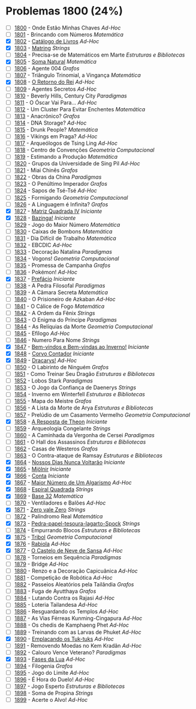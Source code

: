 # Problemas 1800 (24%)

- [ ]  [1800](https://www.beecrowd.com.br/judge/pt/problems/view/1800) - Onde Estão Minhas Chaves *Ad-Hoc*
- [ ]  [1801](https://www.beecrowd.com.br/judge/pt/problems/view/1801) - Brincando com Números *Matemática*
- [x]  [1802](https://www.beecrowd.com.br/judge/pt/problems/view/1802) - [Catálogo de Livros](https://github.com/potigol/beecrowd/blob/master/src/1800/1802.poti) *Ad-Hoc*
- [x]  [1803](https://www.beecrowd.com.br/judge/pt/problems/view/1803) - [Matring](https://github.com/potigol/beecrowd/blob/master/src/1800/1803.poti) *Strings*
- [ ]  [1804](https://www.beecrowd.com.br/judge/pt/problems/view/1804) - Precisa-se de Matemáticos em Marte *Estruturas e Bibliotecas*
- [x]  [1805](https://www.beecrowd.com.br/judge/pt/problems/view/1805) - [Soma Natural](https://github.com/potigol/beecrowd/blob/master/src/1800/1805.poti) *Matemática*
- [ ]  [1806](https://www.beecrowd.com.br/judge/pt/problems/view/1806) - Agente 004 *Grafos*
- [ ]  [1807](https://www.beecrowd.com.br/judge/pt/problems/view/1807) - Triângulo Trinomial, a Vingança *Matemática*
- [x]  [1808](https://www.beecrowd.com.br/judge/pt/problems/view/1808) - [O Retorno do Rei](https://github.com/potigol/beecrowd/blob/master/src/1800/1808.poti) *Ad-Hoc*
- [ ]  [1809](https://www.beecrowd.com.br/judge/pt/problems/view/1809) - Agentes Secretos *Ad-Hoc*
- [ ]  [1810](https://www.beecrowd.com.br/judge/pt/problems/view/1810) - Beverly Hills, Century City *Paradigmas*
- [ ]  [1811](https://www.beecrowd.com.br/judge/pt/problems/view/1811) - O Óscar Vai Para... *Ad-Hoc*
- [ ]  [1812](https://www.beecrowd.com.br/judge/pt/problems/view/1812) - Um Cluster Para Evitar Enchentes *Matemática*
- [ ]  [1813](https://www.beecrowd.com.br/judge/pt/problems/view/1813) - Anacrônico? *Grafos*
- [ ]  [1814](https://www.beecrowd.com.br/judge/pt/problems/view/1814) - DNA Storage? *Ad-Hoc*
- [ ]  [1815](https://www.beecrowd.com.br/judge/pt/problems/view/1815) - Drunk People? *Matemática*
- [ ]  [1816](https://www.beecrowd.com.br/judge/pt/problems/view/1816) - Vikings em Praga? *Ad-Hoc*
- [ ]  [1817](https://www.beecrowd.com.br/judge/pt/problems/view/1817) - Arqueólogos de Tsing Ling *Ad-Hoc*
- [ ]  [1818](https://www.beecrowd.com.br/judge/pt/problems/view/1818) - Centro de Convenções *Geometria Computacional*
- [ ]  [1819](https://www.beecrowd.com.br/judge/pt/problems/view/1819) - Estimando a Produção *Matemática*
- [ ]  [1820](https://www.beecrowd.com.br/judge/pt/problems/view/1820) - Grupos da Universidade de Sing Pil *Ad-Hoc*
- [ ]  [1821](https://www.beecrowd.com.br/judge/pt/problems/view/1821) - Miai Chinês *Grafos*
- [ ]  [1822](https://www.beecrowd.com.br/judge/pt/problems/view/1822) - Obras da China *Paradigmas*
- [ ]  [1823](https://www.beecrowd.com.br/judge/pt/problems/view/1823) - O Penúltimo Imperador *Grafos*
- [ ]  [1824](https://www.beecrowd.com.br/judge/pt/problems/view/1824) - Sapos de Tsé-Tsé *Ad-Hoc*
- [ ]  [1825](https://www.beecrowd.com.br/judge/pt/problems/view/1825) - Formigando *Geometria Computacional*
- [ ]  [1826](https://www.beecrowd.com.br/judge/pt/problems/view/1826) - A Linguagem é Infinita? *Grafos*
- [x]  [1827](https://www.beecrowd.com.br/judge/pt/problems/view/1827) - [Matriz Quadrada IV](https://github.com/potigol/beecrowd/blob/master/src/1800/1827.poti) *Iniciante*
- [x]  [1828](https://www.beecrowd.com.br/judge/pt/problems/view/1828) - [Bazinga!](https://github.com/potigol/beecrowd/blob/master/src/1800/1828.poti) *Iniciante*
- [ ]  [1829](https://www.beecrowd.com.br/judge/pt/problems/view/1829) - Jogo do Maior Número *Matemática*
- [ ]  [1830](https://www.beecrowd.com.br/judge/pt/problems/view/1830) - Caixas de Bombons *Matemática*
- [ ]  [1831](https://www.beecrowd.com.br/judge/pt/problems/view/1831) - Dia Difícil de Trabalho *Matemática*
- [ ]  [1832](https://www.beecrowd.com.br/judge/pt/problems/view/1832) - EBCDIC *Ad-Hoc*
- [ ]  [1833](https://www.beecrowd.com.br/judge/pt/problems/view/1833) - Decoração Natalina *Paradigmas*
- [ ]  [1834](https://www.beecrowd.com.br/judge/pt/problems/view/1834) - Vogons! *Geometria Computacional*
- [ ]  [1835](https://www.beecrowd.com.br/judge/pt/problems/view/1835) - Promessa de Campanha *Grafos*
- [ ]  [1836](https://www.beecrowd.com.br/judge/pt/problems/view/1836) - Pokémon! *Ad-Hoc*
- [x]  [1837](https://www.beecrowd.com.br/judge/pt/problems/view/1837) - [Prefácio](https://github.com/potigol/beecrowd/blob/master/src/1800/1837.poti) *Iniciante*
- [ ]  [1838](https://www.beecrowd.com.br/judge/pt/problems/view/1838) - A Pedra Filosofal *Paradigmas*
- [ ]  [1839](https://www.beecrowd.com.br/judge/pt/problems/view/1839) - A Câmara Secreta *Matemática*
- [ ]  [1840](https://www.beecrowd.com.br/judge/pt/problems/view/1840) - O Prisioneiro de Azkaban *Ad-Hoc*
- [ ]  [1841](https://www.beecrowd.com.br/judge/pt/problems/view/1841) - O Cálice de Fogo *Matemática*
- [ ]  [1842](https://www.beecrowd.com.br/judge/pt/problems/view/1842) - A Ordem da Fênix *Strings*
- [ ]  [1843](https://www.beecrowd.com.br/judge/pt/problems/view/1843) - O Enigma do Príncipe *Paradigmas*
- [ ]  [1844](https://www.beecrowd.com.br/judge/pt/problems/view/1844) - As Relíquias da Morte *Geometria Computacional*
- [ ]  [1845](https://www.beecrowd.com.br/judge/pt/problems/view/1845) - Efílogo *Ad-Hoc*
- [ ]  [1846](https://www.beecrowd.com.br/judge/pt/problems/view/1846) - Numero Para Nome *Strings*
- [x]  [1847](https://www.beecrowd.com.br/judge/pt/problems/view/1847) - [Bem-vindos e Bem-vindas ao Inverno!](https://github.com/potigol/beecrowd/blob/master/src/1800/1847.poti) *Iniciante*
- [x]  [1848](https://www.beecrowd.com.br/judge/pt/problems/view/1848) - [Corvo Contador](https://github.com/potigol/beecrowd/blob/master/src/1800/1848.poti) *Iniciante*
- [x]  [1849](https://www.beecrowd.com.br/judge/pt/problems/view/1849) - [Dracarys!](https://github.com/potigol/beecrowd/blob/master/src/1800/1849.poti) *Ad-Hoc*
- [ ]  [1850](https://www.beecrowd.com.br/judge/pt/problems/view/1850) - O Labirinto de Ninguém *Grafos*
- [ ]  [1851](https://www.beecrowd.com.br/judge/pt/problems/view/1851) - Como Treinar Seu Dragão *Estruturas e Bibliotecas*
- [ ]  [1852](https://www.beecrowd.com.br/judge/pt/problems/view/1852) - Lobos Stark *Paradigmas*
- [ ]  [1853](https://www.beecrowd.com.br/judge/pt/problems/view/1853) - O Jogo da Confiança de Daenerys *Strings*
- [ ]  [1854](https://www.beecrowd.com.br/judge/pt/problems/view/1854) - Inverno em Winterfell *Estruturas e Bibliotecas*
- [ ]  [1855](https://www.beecrowd.com.br/judge/pt/problems/view/1855) - Mapa do Meistre *Grafos*
- [ ]  [1856](https://www.beecrowd.com.br/judge/pt/problems/view/1856) - A Lista da Morte de Arya *Estruturas e Bibliotecas*
- [ ]  [1857](https://www.beecrowd.com.br/judge/pt/problems/view/1857) - Prelúdio de um Casamento Vermelho *Geometria Computacional*
- [x]  [1858](https://www.beecrowd.com.br/judge/pt/problems/view/1858) - [A Resposta de Theon](https://github.com/potigol/beecrowd/blob/master/src/1800/1858.poti) *Iniciante*
- [ ]  [1859](https://www.beecrowd.com.br/judge/pt/problems/view/1859) - Arqueologia Congelante *Strings*
- [ ]  [1860](https://www.beecrowd.com.br/judge/pt/problems/view/1860) - A Caminhada da Vergonha de Cersei *Paradigmas*
- [ ]  [1861](https://www.beecrowd.com.br/judge/pt/problems/view/1861) - O Hall dos Assassinos *Estruturas e Bibliotecas*
- [ ]  [1862](https://www.beecrowd.com.br/judge/pt/problems/view/1862) - Casas de Westeros *Grafos*
- [ ]  [1863](https://www.beecrowd.com.br/judge/pt/problems/view/1863) - O Contra-ataque de Ramsay *Estruturas e Bibliotecas*
- [x]  [1864](https://www.beecrowd.com.br/judge/pt/problems/view/1864) - [Nossos Dias Nunca Voltarão](https://github.com/potigol/beecrowd/blob/master/src/1800/1864.poti) *Iniciante*
- [x]  [1865](https://www.beecrowd.com.br/judge/pt/problems/view/1865) - [Mjölnir](https://github.com/potigol/beecrowd/blob/master/src/1800/1865.poti) *Iniciante*
- [x]  [1866](https://www.beecrowd.com.br/judge/pt/problems/view/1866) - [Conta](https://github.com/potigol/beecrowd/blob/master/src/1800/1866.poti) *Iniciante*
- [x]  [1867](https://www.beecrowd.com.br/judge/pt/problems/view/1867) - [Maior Número de Um Algarismo](https://github.com/potigol/beecrowd/blob/master/src/1800/1867.poti) *Ad-Hoc*
- [x]  [1868](https://www.beecrowd.com.br/judge/pt/problems/view/1868) - [Espiral Quadrada](https://github.com/potigol/beecrowd/blob/master/src/1800/1868.poti) *Strings*
- [x]  [1869](https://www.beecrowd.com.br/judge/pt/problems/view/1869) - [Base 32](https://github.com/potigol/beecrowd/blob/master/src/1800/1869.poti) *Matemática*
- [ ]  [1870](https://www.beecrowd.com.br/judge/pt/problems/view/1870) - Ventiladores e Balões *Ad-Hoc*
- [x]  [1871](https://www.beecrowd.com.br/judge/pt/problems/view/1871) - [Zero vale Zero](https://github.com/potigol/beecrowd/blob/master/src/1800/1871.poti) *Strings*
- [ ]  [1872](https://www.beecrowd.com.br/judge/pt/problems/view/1872) - Palíndromo Real *Matemática*
- [x]  [1873](https://www.beecrowd.com.br/judge/pt/problems/view/1873) - [Pedra-papel-tesoura-lagarto-Spock](https://github.com/potigol/beecrowd/blob/master/src/1800/1873.poti) *Strings*
- [ ]  [1874](https://www.beecrowd.com.br/judge/pt/problems/view/1874) - Empurrando Blocos *Estruturas e Bibliotecas*
- [x]  [1875](https://www.beecrowd.com.br/judge/pt/problems/view/1875) - [Tribol](https://github.com/potigol/beecrowd/blob/master/src/1800/1875.poti) *Geometria Computacional*
- [x]  [1876](https://www.beecrowd.com.br/judge/pt/problems/view/1876) - [Rabiola](https://github.com/potigol/beecrowd/blob/master/src/1800/1876.poti) *Ad-Hoc*
- [x]  [1877](https://www.beecrowd.com.br/judge/pt/problems/view/1877) - [O Castelo de Neve de Sansa](https://github.com/potigol/beecrowd/blob/master/src/1800/1877.poti) *Ad-Hoc*
- [ ]  [1878](https://www.beecrowd.com.br/judge/pt/problems/view/1878) - Torneios em Sequência *Paradigmas*
- [ ]  [1879](https://www.beecrowd.com.br/judge/pt/problems/view/1879) - Bridge *Ad-Hoc*
- [ ]  [1880](https://www.beecrowd.com.br/judge/pt/problems/view/1880) - Renzo e a Decoração Capicuânica *Ad-Hoc*
- [ ]  [1881](https://www.beecrowd.com.br/judge/pt/problems/view/1881) - Competição de Robótica *Ad-Hoc*
- [ ]  [1882](https://www.beecrowd.com.br/judge/pt/problems/view/1882) - Passeios Aleatórios pela Tailândia *Grafos*
- [ ]  [1883](https://www.beecrowd.com.br/judge/pt/problems/view/1883) - Fuga de Ayutthaya *Grafos*
- [ ]  [1884](https://www.beecrowd.com.br/judge/pt/problems/view/1884) - Lutando Contra os Rajasi *Ad-Hoc*
- [ ]  [1885](https://www.beecrowd.com.br/judge/pt/problems/view/1885) - Loteria Tailandesa *Ad-Hoc*
- [ ]  [1886](https://www.beecrowd.com.br/judge/pt/problems/view/1886) - Resguardando os Templos *Ad-Hoc*
- [ ]  [1887](https://www.beecrowd.com.br/judge/pt/problems/view/1887) - As Vias Férreas Kunming-Cingapura *Ad-Hoc*
- [ ]  [1888](https://www.beecrowd.com.br/judge/pt/problems/view/1888) - Os chedis de Kamphaeng Phet *Ad-Hoc*
- [ ]  [1889](https://www.beecrowd.com.br/judge/pt/problems/view/1889) - Treinando com as Larvas de Phuket *Ad-Hoc*
- [x]  [1890](https://www.beecrowd.com.br/judge/pt/problems/view/1890) - [Emplacando os Tuk-tuks](https://github.com/potigol/beecrowd/blob/master/src/1800/1890.poti) *Ad-Hoc*
- [ ]  [1891](https://www.beecrowd.com.br/judge/pt/problems/view/1891) - Removendo Moedas no Kem Kradãn *Ad-Hoc*
- [ ]  [1892](https://www.beecrowd.com.br/judge/pt/problems/view/1892) - Calouro Vence Veterano? *Paradigmas*
- [x]  [1893](https://www.beecrowd.com.br/judge/pt/problems/view/1893) - [Fases da Lua](https://github.com/potigol/beecrowd/blob/master/src/1800/1893.poti) *Ad-Hoc*
- [ ]  [1894](https://www.beecrowd.com.br/judge/pt/problems/view/1894) - Filogenia *Grafos*
- [ ]  [1895](https://www.beecrowd.com.br/judge/pt/problems/view/1895) - Jogo do Limite *Ad-Hoc*
- [ ]  [1896](https://www.beecrowd.com.br/judge/pt/problems/view/1896) - É Hora do Duelo! *Ad-Hoc*
- [ ]  [1897](https://www.beecrowd.com.br/judge/pt/problems/view/1897) - Jogo Esperto *Estruturas e Bibliotecas*
- [ ]  [1898](https://www.beecrowd.com.br/judge/pt/problems/view/1898) - Soma de Propina *Strings*
- [ ]  [1899](https://www.beecrowd.com.br/judge/pt/problems/view/1899) - Acerte o Alvo! *Ad-Hoc*